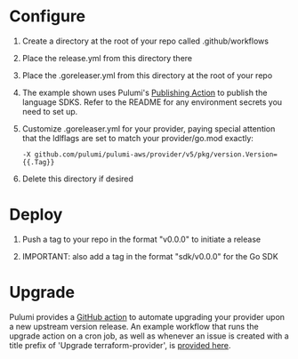 # Configure

1. Create a directory at the root of your repo called .github/workflows

1. Place the release.yml from this directory there

1. Place the .goreleaser.yml from this directory at the root of your repo

1. The example shown uses Pulumi's [Publishing Action](https://github.com/pulumi/pulumi-package-publisher) to publish the language SDKS.
   Refer to the README for any environment secrets you need to set up.

1. Customize .goreleaser.yml for your provider, paying special attention that the ldlflags are set to match your provider/go.mod exactly:

     `-X github.com/pulumi/pulumi-aws/provider/v5/pkg/version.Version={{.Tag}}`

1. Delete this directory if desired


# Deploy

1. Push a tag to your repo in the format "v0.0.0" to initiate a release

1. IMPORTANT: also add a tag in the format "sdk/v0.0.0" for the Go SDK

# Upgrade

Pulumi provides a [GitHub action](https://github.com/pulumi/pulumi-upgrade-provider-action) to automate upgrading your provider upon a new upstream version release.
An example workflow that runs the upgrade action on a cron job, as well as whenever an issue is created with a title prefix of 
'Upgrade terraform-provider', is [provided here](./upgrade-provider.yml).
